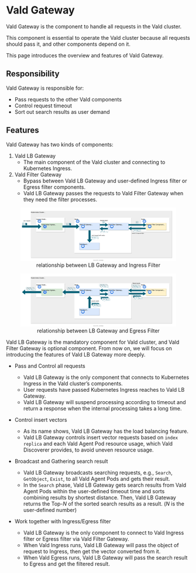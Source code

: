 # Vald Gateway

Vald Gateway is the component to handle all requests in the Vald cluster.

This component is essential to operate the Vald cluster because all requests should pass it, and other components depend on it.

This page introduces the overview and features of Vald Gateway.

## Responsibility

Vald Gateway is responsible for:

- Pass requests to the other Vald components
- Control request timeout
- Sort out search results as user demand

## Features

Vald Gateway has two kinds of components:

1. Vald LB Gateway
    - The main component of the Vald cluster and connecting to Kubernetes Ingress.
1. Vald Filter Gateway
   - Bypass between Vald LB Gateway and user-defined Ingress filter or Egress filter components.
   - Vald LB Gateway passes the requests to Vald Filter Gateway when they need the filter processes.

<figure>
<img src="../../../assets/docs/overview/component/gateway/gateway-lb-ingress.svg" />
<figcaption align="center">relationship between LB Gateway and Ingress Filter</figcaption>
</figure>

<figure>
<img src="../../../assets/docs/overview/component/gateway/gateway-lb-egress.svg" />
<figcaption align="center">relationship between LB Gateway and Egress Filter</figcaption>
</figure>


Vald LB Gateway is the mandatory component for Vald cluster, and Vald Filter Gateway is optional component.
From now on, we will focus on introducing the features of Vald LB Gateway more deeply.

- Pass and Control all requests
  - Vald LB Gateway is the only component that connects to Kubernetes Ingress in the Vald cluster’s components.
  - User requests have passed Kubernetes Ingress reaches to Vald LB Gateway.
  - Vald LB Gateway will suspend processing according to timeout and return a response when the internal processing takes a long time.

- Control insert vectors
  - As its name shows, Vald LB Gateway has the load balancing feature.
  - Vald LB Gateway controls insert vector requests based on `index replica` and each Vald Agent Pod resource usage, which Vald Discoverer provides, to avoid uneven resource usage.

- Broadcast and Gathering search result
  - Vald LB Gateway broadcasts searching requests, e.g., `Search`, `GetObject`, `Exist`, to all Vald Agent Pods and gets their result.
  - In the `Search` phase, Vald LB Gateway gets search results from Vald Agent Pods within the user-defined timeout time and sorts combining results by shortest distance. Then, Vald LB Gateway returns the Top-_N_ of the sorted search results as a result. (_N_ is the user-defined number)

- Work together with Ingress/Egress filter
  - Vald LB Gateway is the only component to connect to Vald Ingress filter or Egress filter via Vald Filter Gateway.
  - When Vald Ingress runs, Vald LB Gateway will pass the object of request to Ingress, then get the vector converted from it.
  - When Vald Egress runs, Vald LB Gateway will pass the search result to Egress and get the filtered result.

<!-- TODO: add the link of configuration page -->
